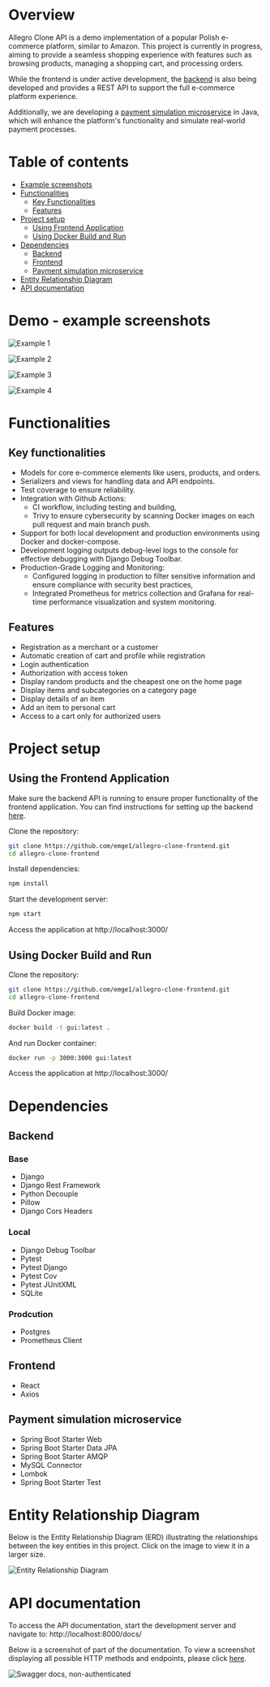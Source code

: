 # Overview

Allegro Clone API is a demo implementation of a popular Polish e-commerce platform, similar to Amazon. This project is currently in progress, aiming to provide a seamless shopping experience with features such as browsing products, managing a shopping cart, and processing orders.

While the frontend is under active development, the [backend](https://github.com/emge1/allegro-clone-api) is also being developed and provides a REST API to support the full e-commerce platform experience.

Additionally, we are developing a [payment simulation microservice](https://github.com/emge1/payment_simulation) in Java, which will enhance the platform's
functionality and simulate real-world payment processes.

# Table of contents
* [Example screenshots](#example-screenshots)
* [Functionalities](#functionalities)
  * [Key Functionalities](#key-functionalities)
  * [Features](#features)
* [Project setup](#project-setup)
  * [Using Frontend Application](#using-the-frontend-application)
  * [Using Docker Build and Run](#using-docker-build-and-run)
* [Dependencies](#dependencies)
  * [Backend](#backend)
  * [Frontend](#frontend)
  * [Payment simulation microservice](#payment-simulation-microservice)
* [Entity Relationship Diagram](#entity-relationship-diagram)
* [API documentation](#api-documentation)

# Demo - example screenshots
![Example 1](media/example1.png)

![Example 2](media/example2.png)

![Example 3](media/example3.png)

![Example 4](media/example4.png)

# Functionalities

## Key functionalities
* Models for core e-commerce elements like users, products, and orders.
* Serializers and views for handling data and API endpoints.
* Test coverage to ensure reliability.
* Integration with Github Actions:
  * CI workflow, including testing and building,
  * Trivy to ensure cybersecurity by scanning Docker images on each pull request and main branch push.
* Support for both local development and production environments using Docker and docker-compose.
* Development logging outputs debug-level logs to the console for effective debugging with Django Debug Toolbar.
* Production-Grade Logging and Monitoring:
  * Configured logging in production to filter sensitive information and ensure compliance with security best practices,
  * Integrated Prometheus for metrics collection and Grafana for real-time performance visualization and system monitoring.

## Features
* Registration as a merchant or a customer
* Automatic creation of cart and profile while registration
* Login authentication
* Authorization with access token
* Display random products and the cheapest one on the home page
* Display items and subcategories on a category page
* Display details of an item
* Add an item to personal cart
* Access to a cart only for authorized users

# Project setup

## Using the Frontend Application
Make sure the backend API is running to ensure proper functionality of the frontend application. You can find instructions for setting up the backend [here](https://github.com/emge1/allegro-clone-api).

Clone the repository:

```bash
git clone https://github.com/emge1/allegro-clone-frontend.git
cd allegro-clone-frontend
```

Install dependencies:

```bash
npm install 
```

Start the development server:
```bash
npm start
```

Access the application at http://localhost:3000/

## Using Docker Build and Run

Clone the repository:
```bash
git clone https://github.com/emge1/allegro-clone-frontend.git
cd allegro-clone-frontend
```
Build Docker image:
```bash
docker build -t gui:latest .
```
And run Docker container:
```bash
docker run -p 3000:3000 gui:latest
```
Access the application at http://localhost:3000/

# Dependencies
## Backend
### Base
* Django
* Django Rest Framework
* Python Decouple
* Pillow
* Django Cors Headers

### Local
* Django Debug Toolbar
* Pytest
* Pytest Django
* Pytest Cov
* Pytest JUnitXML
* SQLite

### Prodcution
* Postgres
* Prometheus Client

## Frontend
* React
* Axios

## Payment simulation microservice
* Spring Boot Starter Web
* Spring Boot Starter Data JPA
* Spring Boot Starter AMQP
* MySQL Connector
* Lombok
* Spring Boot Starter Test

# Entity Relationship Diagram
Below is the Entity Relationship Diagram (ERD) illustrating the relationships between the key entities in this project. Click on the image to view it in a larger size.

![Entity Relationship Diagram](media/entity_diagram.png)

# API documentation

To access the API documentation, start the development server and navigate to:
http://localhost:8000/docs/

Below is a screenshot of part of the documentation.
To view a screenshot displaying all possible HTTP methods and endpoints, please click [here](media/localhost_8000_docs_.jpeg).

![Swagger docs, non-authenticated](media/docs.png)
